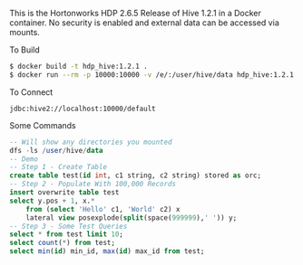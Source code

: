 This is the Hortonworks HDP 2.6.5 Release of Hive 1.2.1 in a Docker container. No security is enabled and external data can be accessed via mounts.

To Build
```sh
$ docker build -t hdp_hive:1.2.1 .
$ docker run --rm -p 10000:10000 -v /e/:/user/hive/data hdp_hive:1.2.1
```

To Connect
```
jdbc:hive2://localhost:10000/default
```

Some Commands
```sql
-- Will show any directories you mounted
dfs -ls /user/hive/data
-- Demo
-- Step 1 - Create Table
create table test(id int, c1 string, c2 string) stored as orc;
-- Step 2 - Populate With 100,000 Records
insert overwrite table test
select y.pos + 1, x.*
	from (select 'Hello' c1, 'World' c2) x	
	lateral view posexplode(split(space(999999),' ')) y;
-- Step 3 - Some Test Queries
select * from test limit 10;	
select count(*) from test;
select min(id) min_id, max(id) max_id from test;
```